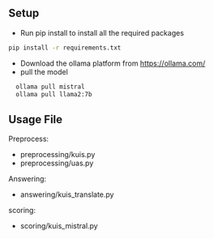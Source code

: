## Setup
- Run pip install to install all the required packages
```bash
pip install -r requirements.txt
```
- Download the ollama platform from https://ollama.com/
- pull the model 
```bash
  ollama pull mistral
  ollama pull llama2:7b
  ```

## Usage File
Preprocess:
- preprocessing/kuis.py
- preprocessing/uas.py

Answering:
- answering/kuis_translate.py

scoring:
- scoring/kuis_mistral.py